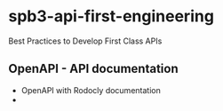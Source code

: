 # spb3-api-first-engineering
Best Practices to Develop First Class APIs

## OpenAPI - API documentation
- OpenAPI with Rodocly documentation
-